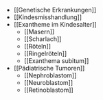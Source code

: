 - [[Genetische Erkrankungen]]
- [[Kindesmisshandlung]]
- [[Exantheme im Kindesalter]]
	- [[Masern]]
	- [[Scharlach]]
	- [[Röteln]]
	- [[Ringelröteln]]
	- [[Exanthema subitum]]
- [[Pädiatrische Tumoren]]
	- [[Nephroblastom]]
	- [[Neuroblastom]]
	- [[Retinoblastom]]